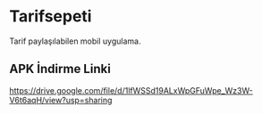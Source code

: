 ﻿# Tarifsepeti

Tarif paylaşılabilen mobil uygulama.

## APK İndirme Linki
https://drive.google.com/file/d/1lfWSSd19ALxWpGFuWpe_Wz3W-V6t6aqH/view?usp=sharing
